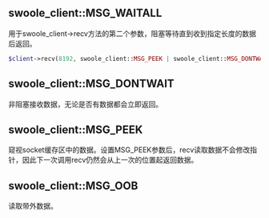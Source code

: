 swoole_client::MSG_WAITALL
----
用于swoole_client->recv方法的第二个参数，阻塞等待直到收到指定长度的数据后返回。

```php
$client->recv(8192, swoole_client::MSG_PEEK | swoole_client::MSG_DONTWAIT);
```
swoole_client::MSG_DONTWAIT
----
非阻塞接收数据，无论是否有数据都会立即返回。

swoole_client::MSG_PEEK
----
窥视socket缓存区中的数据。设置MSG_PEEK参数后，recv读取数据不会修改指针，因此下一次调用recv仍然会从上一次的位置起返回数据。

swoole_client::MSG_OOB
----
读取带外数据。

